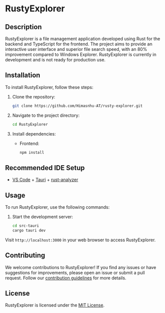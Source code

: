 # RustyExplorer

## Description

RustyExplorer is a file management application developed using Rust for the backend and TypeScript for the frontend. The project aims to provide an interactive user interface and superior file search speed, with an 80% improvement compared to Windows Explorer. RustyExplorer is currently in development and is not ready for production use.


## Installation

To install RustyExplorer, follow these steps:

1. Clone the repository:

   ```bash
   git clone https://github.com/Himasnhu-AT/rusty-explorer.git
   ```

2. Navigate to the project directory:

   ```bash
   cd RustyExplorer
   ```

3. Install dependencies:

   - Frontend:

     ```bash
     npm install
     ```


## Recommended IDE Setup

- [VS Code](https://code.visualstudio.com/) + [Tauri](https://marketplace.visualstudio.com/items?itemName=tauri-apps.tauri-vscode) + [rust-analyzer](https://marketplace.visualstudio.com/items?itemName=rust-lang.rust-analyzer)


## Usage

To run RustyExplorer, use the following commands:

1. Start the development server:

   ```bash
   cd src-tauri
   cargo tauri dev
   ```

Visit `http://localhost:3000` in your web browser to access RustyExplorer.


## Contributing

We welcome contributions to RustyExplorer! If you find any issues or have suggestions for improvements, please open an issue or submit a pull request. Follow our [contribution guidelines](CONTRIBUTING.md) for more details.


## License

RustyExplorer is licensed under the [MIT License](LICENSE).
